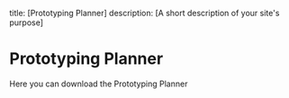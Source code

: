 title: [Prototyping Planner]
description: [A short description of your site's purpose]

<h1>Prototyping Planner</h1>

Here you can download the Prototyping Planner
